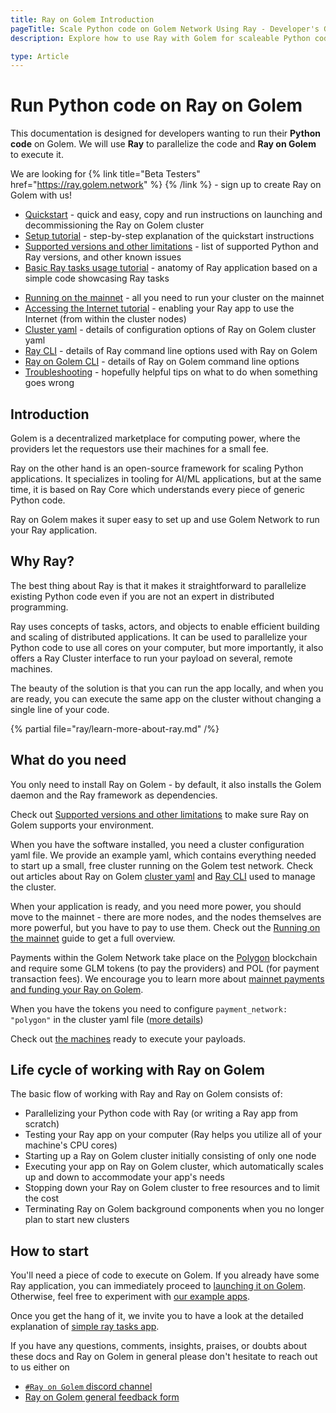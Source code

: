 ```yaml
---
title: Ray on Golem Introduction
pageTitle: Scale Python code on Golem Network Using Ray - Developer's Guide
description: Explore how to use Ray with Golem for scaleable Python code execution. Quickstarts, tutorials, and troubleshooting tips for developers.

type: Article
---
```


# Run Python code on Ray on Golem

This documentation is designed for developers wanting to run their **Python code** on Golem.
We will use **Ray** to parallelize the code and **Ray on Golem** to execute it.

We are looking for {% link title="Beta Testers" href="https://ray.golem.network" %} {% /link %} - sign up to create Ray on Golem with us!

- [Quickstart](/docs/creators/ray/quickstart) - quick and easy, copy and run instructions on launching and decommissioning the Ray on Golem cluster
- [Setup tutorial](/docs/creators/ray/setup-tutorial) - step-by-step explanation of the quickstart instructions
- [Supported versions and other limitations](/docs/creators/ray/supported-versions-and-other-limitations) - list of supported Python and Ray versions, and other known issues
- [Basic Ray tasks usage tutorial](/docs/creators/ray/basic-ray-tasks-usage-tutorial) - anatomy of Ray application based on a simple code showcasing Ray tasks
<!-- - [Converting a real-life use case to Ray on Golem](/docs/creators/ray/conversion-to-ray-on-golem-tutorial) - example of a little bit more practical Ray on Golem usage -->
- [Running on the mainnet](/docs/creators/ray/mainnet) - all you need to run your cluster on the mainnet
- [Accessing the Internet tutorial](/docs/creators/ray/outbound) - enabling your Ray app to use the Internet (from within the cluster nodes)
- [Cluster yaml](/docs/creators/ray/cluster-yaml) - details of configuration options of Ray on Golem cluster yaml
- [Ray CLI](/docs/creators/ray/ray-cli) - details of Ray command line options used with Ray on Golem
- [Ray on Golem CLI](/docs/creators/ray/ray-on-golem-cli) - details of Ray on Golem command line options
- [Troubleshooting](/docs/creators/ray/troubleshooting) - hopefully helpful tips on what to do when something goes wrong

## Introduction

Golem is a decentralized marketplace for computing power, where the providers let the requestors use their machines for a small fee.

Ray on the other hand is an open-source framework for scaling Python applications.
It specializes in tooling for AI/ML applications, but at the same time, it is based on Ray Core which understands every piece of generic Python code.

Ray on Golem makes it super easy to set up and use Golem Network to run your Ray application.

## Why Ray?

The best thing about Ray is that it makes it straightforward to parallelize existing Python code even if you are not an expert in distributed programming.

Ray uses concepts of tasks, actors, and objects to enable efficient building and scaling of distributed applications.
It can be used to parallelize your Python code to use all cores on your computer, but more importantly, it also offers a Ray Cluster interface to run your payload on several, remote machines.

The beauty of the solution is that you can run the app locally, and when you are ready, you can execute the same app on the cluster without changing a single line of your code.

{% partial file="ray/learn-more-about-ray.md" /%}

## What do you need

You only need to install Ray on Golem - by default, it also installs the Golem daemon and the Ray framework as dependencies.

Check out [Supported versions and other limitations](/docs/creators/ray/supported-versions-and-other-limitations) to make sure Ray on Golem supports your environment.

When you have the software installed, you need a cluster configuration yaml file.
We provide an example yaml, which contains everything needed to start up a small, free cluster running on the Golem test network.
Check out articles about Ray on Golem [cluster yaml](/docs/creators/ray/cluster-yaml) and [Ray CLI](/docs/creators/ray/ray-cli) used to manage the cluster.

When your application is ready, and you need more power, you should move to the mainnet - there are more nodes, and the nodes themselves are more powerful, but you have to pay to use them.
Check out the [Running on the mainnet](/docs/creators/ray/mainnet) guide to get a full overview.

Payments within the Golem Network take place on the [Polygon](https://polygon.technology) blockchain and require some GLM tokens (to pay the providers) and POL (for payment transaction fees).
We encourage you to learn more about [mainnet payments and funding your Ray on Golem](/docs/creators/javascript/guides/switching-to-mainnet).

When you have the tokens you need to configure `payment_network: "polygon"` in the cluster yaml file ([more details](/docs/creators/ray/cluster-yaml#network))

Check out [the machines](https://stats.golem.network/network/providers/online) ready to execute your payloads.

## Life cycle of working with Ray on Golem

The basic flow of working with Ray and Ray on Golem consists of:

- Parallelizing your Python code with Ray (or writing a Ray app from scratch)
- Testing your Ray app on your computer (Ray helps you utilize all of your machine's CPU cores)
- Starting up a Ray on Golem cluster initially consisting of only one node
- Executing your app on Ray on Golem cluster, which automatically scales up and down to accommodate your app's needs
- Stopping down your Ray on Golem cluster to free resources and to limit the cost
- Terminating Ray on Golem background components when you no longer plan to start new clusters

## How to start

You'll need a piece of code to execute on Golem. If you already have some Ray application, you can immediately proceed to [launching it on Golem](/docs/creators/ray/setup-tutorial).
Otherwise, feel free to experiment with [our example apps](https://github.com/golemfactory/ray-on-golem/tree/main/examples). 


Once you get the hang of it, we invite you to have a look at the detailed explanation of [simple ray tasks app](/docs/creators/ray/basic-ray-tasks-usage-tutorial)<!-- and a more sophisticated [bridge simulation app](/docs/creators/ray/conversion-to-ray-on-golem-tutorial)-->.

If you have any questions, comments, insights, praises, or doubts about these docs and Ray on Golem in general please don't hesitate to reach out to us either on

- [`#Ray on Golem` discord channel](https://chat.golem.network/)
- [Ray on Golem general feedback form](https://qkjx8blh5hm.typeform.com/to/GtaCVz0b)

